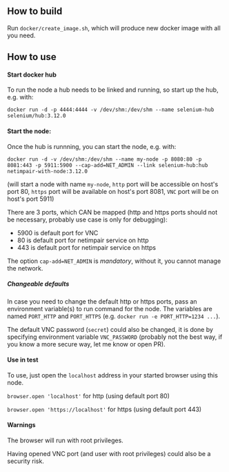 ## How to build
Run `docker/create_image.sh`, which will produce new docker image with all you need.

## How to use
#### Start docker hub
To run the node a hub needs to be linked and running, so start up the hub, e.g. with:

`docker run -d -p 4444:4444 -v /dev/shm:/dev/shm --name selenium-hub selenium/hub:3.12.0`

#### Start the node:
Once the hub is runnning, you can start the node, e.g. with:

`docker run -d -v /dev/shm:/dev/shm --name my-node -p 8080:80 -p 8081:443 -p 5911:5900 --cap-add=NET_ADMIN --link selenium-hub:hub netimpair-with-node:3.12.0`

(will start a node with name `my-node`,
 `http` port will be accessible on host's port 80,
 `https` port will be available on host's port 8081,
 `VNC` port will be on host's port 5911)

There are 3 ports, which CAN be mapped (http and https ports should not be necessary, probably use case is only for debugging):
* 5900 is default port for VNC
* 80 is default port for netimpair service on http
* 443 is default port for netimpair service on https

The option `cap-add=NET_ADMIN` is *mandatory*, without it, you cannot manage the network.

##### Changeable defaults
In case you need to change the default http or https ports, pass an environment variable(s) to run command for the node.
The variables are named `PORT_HTTP` and `PORT_HTTPS` (e.g. `docker run -e PORT_HTTP=1234 ...`).  

The default VNC password (`secret`) could also be changed, it is done by specifying environment variable `VNC_PASSWORD` (probably not the best way, if you know a more secure way, let me know or open PR).

#### Use in test
To use, just open the `localhost` address in your started browser using this node.

`browser.open 'localhost'` for http (using default port 80)

`browser.open 'https://localhost'` for https (using default port 443)

#### Warnings
The browser will run with root privileges.

Having opened VNC port (and user with root privileges) could also be a security risk.